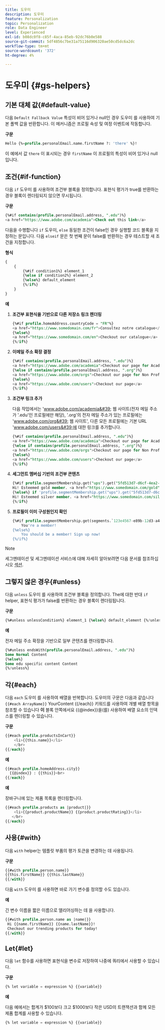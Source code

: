 ```yaml
---
title: 도우미
description: 도우미
feature: Personalization
topic: Personalization
role: Data Engineer
level: Experienced
exl-id: b08dc0f8-c85f-4aca-85eb-92dc76b0e588
source-git-commit: 5df4856c7be31a75116d906320ae50cd5dc6a2dc
workflow-type: tm+mt
source-wordcount: '372'
ht-degree: 4%

---
```


# 도우미 {#gs-helpers}

## 기본 대체 값{#default-value}

다음 `Default Fallback Value` 특성이 비어 있거나 null인 경우 도우미 를 사용하여 기본 폴백 값을 반환합니다. 이 메커니즘은 프로필 속성 및 여정 이벤트에 작동합니다.

**구문**

```sql
Hello {%=profile.personalEmail.name.firstName ?: 'there' %}!
```

이 예에서 값 `there` 이 표시되는 경우 `firstName` 이 프로필의 특성이 비어 있거나 null입니다.

## 조건{#if-function}

다음 `if` 도우미 를 사용하여 조건부 블록을 정의합니다.
표현식 평가가 true를 반환하는 경우 블록이 렌더링되지 않으면 무시됩니다.

**구문**

```sql
{%#if contains(profile.personalEmail.address, ".edu")%}
<a href="https://www.adobe.com/academia">Check out this link</a>
```

다음을 수행합니다 `if` 도우미, `else` 동일한 조건이 false인 경우 실행할 코드 블록을 지정하는 문입니다.
다음 `elseif` 문은 첫 번째 문이 false를 반환하는 경우 테스트할 새 조건을 지정합니다.


**형식**

```sql
{
    {
        {%#if condition1%} element_1 
        {%else if condition2%} element_2 
        {%else%} default_element 
        {%/if%}
    }
}
```

**예**

1. **조건부 표현식을 기반으로 다른 저장소 링크 렌더링**

   ```sql
   {%#if profile.homeAddress.countryCode = "FR"%}
   <a href="https://www.somedomain.com/fr">Consultez notre catalogue</a>
   {%else%}
   <a href="https://www.somedomain.com/en">Checkout our catalogue</a>
   {%/if%}
   ```

1. **이메일 주소 확장 결정**

   ```sql
   {%#if contains(profile.personalEmail.address, ".edu")%}
   <a href="https://www.adobe.com/academia">Checkout our page for Academia personals</a>
   {%else if contains(profile.personalEmail.address, ".org")%}
   <a href="https://www.adobe.com/orgs">Checkout our page for Non Profits</a>
   {%else%}
   <a href="https://www.adobe.com/users">Checkout our page</a>
   {%/if%}
   ```

1. **조건부 링크 추가**

   다음 작업에서는 &#39;www.adobe.com/academia&#39; 웹 사이트(전자 메일 주소가 &#39;.edu&#39;인 프로필에만 해당), &#39;.org&#39;의 전자 메일 주소가 있는 프로필에는 &#39;www.adobe.com/org&#39; 웹 사이트&#39;, 다른 모든 프로필에는 기본 URL &#39;www.adobe.com/users&#39;에 대한 링크를 추가합니다.

   ```sql
   {%#if contains(profile.personalEmail.address, ".edu")%}
   <a href="https://www.adobe.com/academia">Checkout our page for Academia personals</a>
   {%else if contains(profile.personalEmail.address, ".org")%}
   <a href="https://www.adobe.com/orgs">Checkout our page for Non Profits</a>
   {%else%}
   <a href="https://www.adobe.com/users">Checkout our page</a>
   {%/if%}
   ```

1. **세그먼트 멤버십 기반의 조건부 콘텐츠**

   ```sql
   {%#if profile.segmentMembership.get("ups").get("5fd513d7-d6cf-4ea2-856a-585150041a8b").status = "existing"%}
   Hi! Esteemed gold member. <a href="https://www.somedomain.com/gold">Checkout your exclusive perks </a>
   {%else%} if 'profile.segmentMembership.get("ups").get("5fd513d7-d6cf-4ea2-856a-585150041a8c").status = "existing"'%}
   Hi! Esteemed silver member. <a href="https://www.somedomain.com/silver">Checkout your exclusive perks </a>
   {%/if%}
   ```

1. **프로필이 이미 구성원인지 확인**

   ```sql
   {%#if profile.segmentMembership.get(segments.`123e4567-e89b-12d3-a456-426614174000`.id)%}
       You're a member!
   {%else%}
       You should be a member! Sign up now!
   {%/if%}
   ```

>[!NOTE]
>
>세그멘테이션 및 세그멘테이션 서비스에 대해 자세히 알아보려면 다음 문서를 참조하십시오 [섹션](../../segment/about-segments.md).


## 그렇지 않은 경우{#unless}

다음 `unless` 도우미 를 사용하여 조건부 블록을 정의합니다. The에 대한 반대 `if`  helper, 표현식 평가가 false를 반환하는 경우 블록이 렌더링됩니다.

**구문**

```sql
{%#unless unlessCondition%} element_1 {%else%} default_element {%/unless%}
```

**예**

전자 메일 주소 확장을 기반으로 일부 콘텐츠를 렌더링합니다.

```sql
{%#unless endsWith(profile.personalEmail.address, ".edu")%}
Some Normal Content
{%else%}
Some edu specific content Content
{%/unless%}
```

## 각{#each}

다음 `each` 도우미 를 사용하여 배열을 반복합니다.
도우미의 구문은 다음과 같습니다 ```{{#each ArrayName}}``` YourContent {{/each}} 키워드를 사용하여 개별 배열 항목을 참조할 수 있습니다 **이** 블록 안쪽에서요 {{@index}}을(를) 사용하여 배열 요소의 인덱스를 렌더링할 수 있습니다.

**구문**

```sql
{{#each profile.productsInCart}}
    <li>{{this.name}}</li>
    </br>
{{/each}}
```

**예**

```sql
{{#each profile.homeAddress.city}}
  {{@index}} : {{this}}<br>
{{/each}}
```

**예**

장바구니에 있는 제품 목록을 렌더링합니다.

```sql
{{#each profile.products as |product|}}
    <li>{{product.productName}} {{product.productRating}}</li>
   </br>
{{/each}}
```

## 사용{#with}

다음 `with` helper는 템플릿 부품의 평가 토큰을 변경하는 데 사용됩니다.

**구문**

```sql
{{#with profile.person.name}}
{{this.firstName}} {{this.lastName}}
{{/with}}
```

다음 `with` 도우미 를 사용하면 바로 가기 변수를 정의할 수도 있습니다.

**예**

긴 변수 이름을 짧은 이름으로 앨리어싱하는 데 을 사용합니다.

```sql
{{#with profile.person.name as |name|}}
 Hi {{name.firstName}} {{name.lastName}}!
 Checkout our trending products for today!
{{/with}}
```

## Let{#let}

다음 `let` 함수를 사용하면 표현식을 변수로 저장하여 나중에 쿼리에서 사용할 수 있습니다.

**구문**

```sql
{% let variable = expression %} {{variable}}
```

**예**

다음 예에서는 합계가 $100보다 크고 $1000보다 작은 USD의 트랜잭션과 함께 모든 제품 합계를 사용할 수 있습니다.

```sql
{% let variable = expression %} {{variable}}
```
